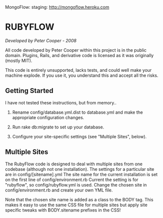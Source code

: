 MongoFlow:
staging: http://mongoflow.heroku.com

RUBYFLOW
========
_Developed by Peter Cooper - 2008_

All code developed by Peter Cooper within this project is in the public domain.
Plugins, Rails, and derivative code is licensed as it was originally (mostly MIT).

This code is entirely unsupported, lacks tests, and could well make your machine
explode. If you use it, you understand this and accept all the risks.


Getting Started
---------------
I have not tested these instructions, but from memory..

1. Rename config/database.yml.dist to database.yml and make the appropriate
configuration changes.

2. Run rake db:migrate to set up your database.
 
3. Configure your site-specific settings (see "Multiple Sites", below).

Multiple Sites
--------------

The RubyFlow code is designed to deal with multiple sites from one codebase (although not one installation).
The settings for a particular site are in config/[sitename].yml
The site name for the current installation is set on the first line of config/environment.rb
Current the setting is for "rubyflow", so config/rubyflow.yml is used.
Change the chosen site in config/environment.rb and create your own YML file.

Note that the chosen site name is added as a class to the BODY tag. This makes it easy to use the same
CSS file for multiple sites but apply site specific tweaks with BODY.sitename prefixes in the CSS!
